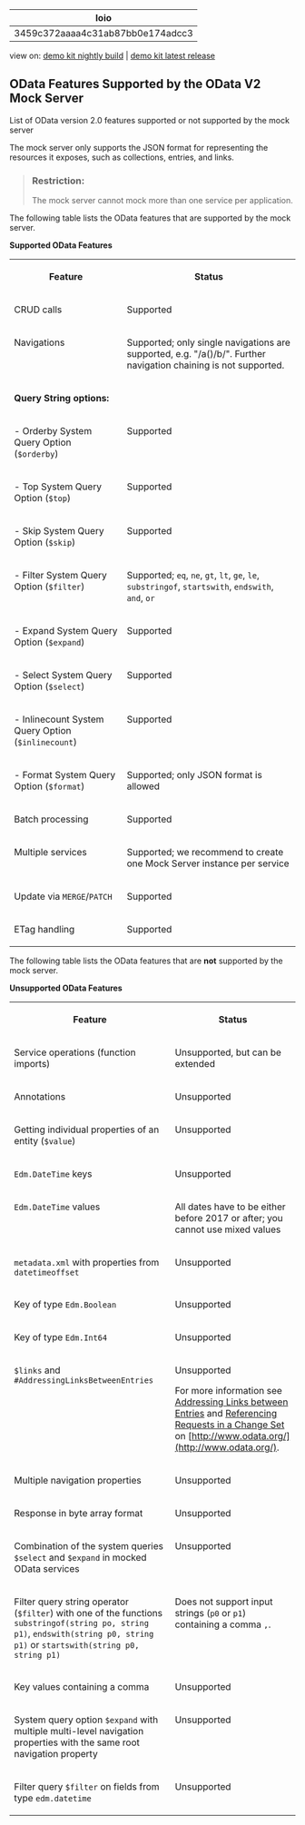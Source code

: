 <!-- loio3459c372aaaa4c31ab87bb0e174adcc3 -->

| loio |
| -----|
| 3459c372aaaa4c31ab87bb0e174adcc3 |

<div id="loio">

view on: [demo kit nightly build](https://sdk.openui5.org/nightly/#/topic/3459c372aaaa4c31ab87bb0e174adcc3) | [demo kit latest release](https://sdk.openui5.org/topic/3459c372aaaa4c31ab87bb0e174adcc3)</div>

## OData Features Supported by the OData V2 Mock Server

List of OData version 2.0 features supported or not supported by the mock server

The mock server only supports the JSON format for representing the resources it exposes, such as collections, entries, and links.

> ### Restriction:  
> The mock server cannot mock more than one service per application.

The following table lists the OData features that are supported by the mock server.

**Supported OData Features**


<table>
<tr>
<th valign="top">

Feature

</th>
<th valign="top">

Status

</th>
</tr>
<tr>
<td valign="top">

CRUD calls

</td>
<td valign="top">

Supported

</td>
</tr>
<tr>
<td valign="top">

Navigations

</td>
<td valign="top">

Supported; only single navigations are supported, e.g. "/a\(\)/b/". Further navigation chaining is not supported.

</td>
</tr>
<tr>
<td valign="top" colspan="2">

**Query String options:** 

</td>
</tr>
<tr>
<td valign="top">

\- Orderby System Query Option \(`$orderby`\)

</td>
<td valign="top">

Supported

</td>
</tr>
<tr>
<td valign="top">

\- Top System Query Option \(`$top`\)

</td>
<td valign="top">

Supported

</td>
</tr>
<tr>
<td valign="top">

\- Skip System Query Option \(`$skip`\)

</td>
<td valign="top">

Supported

</td>
</tr>
<tr>
<td valign="top">

\- Filter System Query Option \(`$filter`\)

</td>
<td valign="top">

Supported; `eq`, `ne`, `gt`, `lt`, `ge`, `le`, `substringof`, `startswith`, `endswith`, `and`, `or` 

</td>
</tr>
<tr>
<td valign="top">

\- Expand System Query Option \(`$expand`\)

</td>
<td valign="top">

Supported

</td>
</tr>
<tr>
<td valign="top">

\- Select System Query Option \(`$select`\)

</td>
<td valign="top">

Supported

</td>
</tr>
<tr>
<td valign="top">

\- Inlinecount System Query Option \(`$inlinecount`\)

</td>
<td valign="top">

Supported

</td>
</tr>
<tr>
<td valign="top">

\- Format System Query Option \(`$format`\)

</td>
<td valign="top">

Supported; only JSON format is allowed

</td>
</tr>
<tr>
<td valign="top">

Batch processing

</td>
<td valign="top">

Supported

</td>
</tr>
<tr>
<td valign="top">

Multiple services

</td>
<td valign="top">

Supported; we recommend to create one Mock Server instance per service

</td>
</tr>
<tr>
<td valign="top">

Update via `MERGE`/`PATCH` 

</td>
<td valign="top">

Supported

</td>
</tr>
<tr>
<td valign="top">

ETag handling

</td>
<td valign="top">

Supported

</td>
</tr>
</table>

The following table lists the OData features that are **not** supported by the mock server.

**Unsupported OData Features**


<table>
<tr>
<th valign="top">

Feature

</th>
<th valign="top">

Status

</th>
</tr>
<tr>
<td valign="top">

Service operations \(function imports\)

</td>
<td valign="top">

Unsupported, but can be extended

</td>
</tr>
<tr>
<td valign="top">

Annotations

</td>
<td valign="top">

Unsupported

</td>
</tr>
<tr>
<td valign="top">

Getting individual properties of an entity \(`$value`\)

</td>
<td valign="top">

Unsupported

</td>
</tr>
<tr>
<td valign="top">

`Edm.DateTime` keys

</td>
<td valign="top">

Unsupported

</td>
</tr>
<tr>
<td valign="top">

`Edm.DateTime` values

</td>
<td valign="top">

All dates have to be either before 2017 or after; you cannot use mixed values

</td>
</tr>
<tr>
<td valign="top">

`metadata.xml` with properties from `datetimeoffset` 

</td>
<td valign="top">

Unsupported

</td>
</tr>
<tr>
<td valign="top">

Key of type `Edm.Boolean` 

</td>
<td valign="top">

Unsupported

</td>
</tr>
<tr>
<td valign="top">

Key of type `Edm.Int64` 

</td>
<td valign="top">

Unsupported

</td>
</tr>
<tr>
<td valign="top">

`$links` and `#AddressingLinksBetweenEntries` 

</td>
<td valign="top">

Unsupported

For more information see [Addressing Links between Entries](http://www.odata.org/documentation/odata-version-2-0/uri-conventions/#AddressingLinksBetweenEntries) and [Referencing Requests in a Change Set](http://www.odata.org/documentation/odata-version-2-0/batch-processing/#ReferencingRequestsInAChangeSet) on [http://www.odata.org/](http://www.odata.org/).

</td>
</tr>
<tr>
<td valign="top">

Multiple navigation properties

</td>
<td valign="top">

Unsupported

</td>
</tr>
<tr>
<td valign="top">

Response in byte array format

</td>
<td valign="top">

Unsupported

</td>
</tr>
<tr>
<td valign="top">

Combination of the system queries `$select` and `$expand` in mocked OData services

</td>
<td valign="top">

Unsupported

</td>
</tr>
<tr>
<td valign="top">

Filter query string operator \(`$filter`\) with one of the functions `substringof(string po, string p1)`, `endswith(string p0, string p1)` or `startswith(string p0, string p1)` 

</td>
<td valign="top">

Does not support input strings \(`p0` or `p1`\) containing a comma `,`.

</td>
</tr>
<tr>
<td valign="top">

Key values containing a comma

</td>
<td valign="top">

Unsupported

</td>
</tr>
<tr>
<td valign="top">

System query option `$expand` with multiple multi-level navigation properties with the same root navigation property

</td>
<td valign="top">

Unsupported

</td>
</tr>
<tr>
<td valign="top">

Filter query `$filter` on fields from type `edm.datetime` 

</td>
<td valign="top">

Unsupported

</td>
</tr>
</table>

